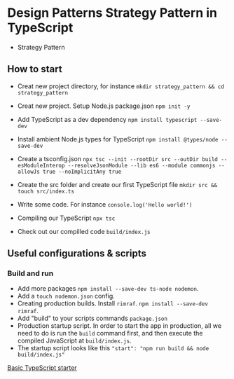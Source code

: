 # Design Patterns Strategy Pattern in TypeScript

- Strategy Pattern

## How to start
 - Creat new project directory, for instance `mkdir strategy_pattern && cd strategy_pattern`
 - Creat new project. Setup Node.js package.json `npm init -y`
 - Add TypeScript as a dev dependency `npm install typescript --save-dev`
- Install ambient Node.js types for TypeScript `npm install @types/node --save-dev`
- Create a tsconfig.json `npx tsc --init --rootDir src --outDir build --esModuleInterop --resolveJsonModule --lib es6 --module commonjs --allowJs true --noImplicitAny true`
- Create the src folder and create our first TypeScript file `mkdir src && touch src/index.ts`

- Write some code. For instance `console.log('Hello world!')`
- Compiling our TypeScript `npx tsc`
- Check out our compilled code `build/index.js`

## Useful configurations & scripts

### Build and run

- Add more packages `npm install --save-dev ts-node nodemon`.
- Add a `touch nodemon.json` config.
- Creating production builds. Install `rimraf`. `npm install --save-dev rimraf`.
- Add  "build" to your scripts commands `package.json`
- Production startup script. In order to start the app in production, all we need 
to do is run the `build` command first, and then execute the compiled JavaScript at `build/index.js`.
- The startup script looks like this `"start": "npm run build && node build/index.js"`

[Basic TypeScript starter](https://github.com/stemmlerjs/simple-typescript-starter)